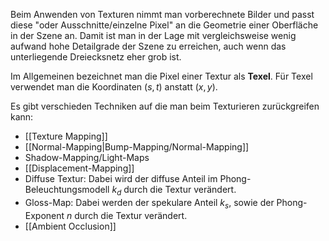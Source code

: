 Beim Anwenden von Texturen nimmt man vorberechnete Bilder und passt diese "oder Ausschnitte/einzelne Pixel" an die Geometrie einer Oberfläche in der Szene an.
Damit ist man in der Lage mit vergleichsweise wenig aufwand hohe Detailgrade der Szene zu erreichen, auch wenn das unterliegende Dreiecksnetz eher grob ist.

Im Allgemeinen bezeichnet man die Pixel einer Textur als **Texel**. Für Texel verwendet man die Koordinaten $(s,t)$ anstatt $(x,y)$.

Es gibt verschieden Techniken auf die man beim Texturieren zurückgreifen kann:
- [[Texture Mapping]]
- [[Normal-Mapping|Bump-Mapping/Normal-Mapping]]
- Shadow-Mapping/Light-Maps
- [[Displacement-Mapping]]
- Diffuse Textur: Dabei wird der diffuse Anteil im Phong-Beleuchtungsmodell $k_d$ durch die Textur verändert.
- Gloss-Map: Dabei werden der spekulare Anteil $k_s$, sowie der Phong-Exponent $n$ durch die Textur verändert.
- [[Ambient Occlusion]]
